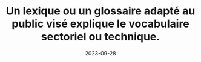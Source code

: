 ---
N: '7'
Rubrique: Contenus
title: Un lexique ou un glossaire adapté au public visé explique le vocabulaire sectoriel ou technique. 
detail: Un lexique ou un glossaire adapté au public visé explique le vocabulaire sectoriel ou technique. 
categories: [" Contenus"]
agrege: O4007-E006
opquast: '4 007'
indiceebook: '6'
description: "Règle n° 006"
weight:  006
actif: '1'
layout: rules
date: 2023-09-28
tags: ["Accessibilité"]
objectif: [ 
    "Permettre aux utilisateurs de comprendre les contenus sectoriels ou à caractère technique. ",
    "Faciliter l'utilisation d'un service. ",
    "Améliorer le référencement sur des mots-clés ou expressions techniques.",
    "Améliorer l’accessibilité des contenus aux personnes handicapées. ",
    "Améliorer la prise en compte des contenus par les moteurs de recherche et outils d’indexation."]
Meo: ""
Controle: ""
Author: "Opquast"
steps: ["Contenus", "Éditorial"]
---